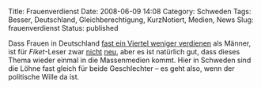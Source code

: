 Title: Frauenverdienst
Date: 2008-06-09 14:08
Category: Schweden
Tags: Besser, Deutschland, Gleichberechtigung, KurzNotiert, Medien, News
Slug: frauenverdienst
Status: published

Dass Frauen in Deutschland [fast ein Viertel weniger
verdienen](http://www.tagesschau.de/wirtschaft/loehne6.html) als Männer,
ist für *Fiket*-Leser zwar
[nicht](http://www.fiket.de/2006/06/14/was-frauen-in-schweden-verdienen/)
[neu](http://www.fiket.de/2007/05/22/gleicher-lohn-fuer-gleiche-arbeit/),
aber es ist natürlich gut, dass dieses Thema wieder einmal in die
Massenmedien kommt. Hier in Schweden sind die Löhne fast gleich für
beide Geschlechter – es geht also, wenn der politische Wille da ist.

